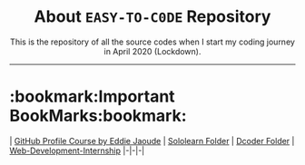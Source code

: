 <div align = "center">
  <h1>About <code>EASY-TO-C0DE</code> Repository</h1>
    This is the repository of all the source codes when I start my coding journey in April 2020 (Lockdown).<br/>
  <hr/>
  
  <div align = "left">
<h1>:bookmark:Important BookMarks:bookmark:</h1>

| [GitHub Profile Course by Eddie Jaoude](https://github.com/SAD0XER/EASY-TO-C0DE/blob/Master/Github_Profile_Course_by_EddieJaoude) | [Sololearn Folder](https://github.com/SAD0XER/EASY-TO-C0DE/tree/Master/Sololearn) | [Dcoder Folder](https://github.com/SAD0XER/EASY-TO-C0DE/tree/Master/Dcoder) | [Web-Development-Internship](https://github.com/SAD0XER/EASY-TO-C0DE/Web-Development-Internship)
|-|-|-|
  </div>
</div>
